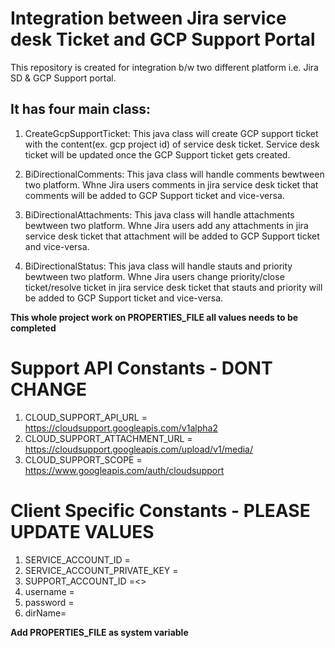 # Integration between Jira service desk Ticket and GCP Support Portal
This repository is created for integration b/w two different platform i.e. Jira SD & GCP Support portal.

## It has four main class:
1. CreateGcpSupportTicket:
   This java class will create GCP support ticket with the content(ex. gcp project id) of service desk ticket. Service desk ticket will    be updated once the GCP Support ticket gets created.
   
2. BiDirectionalComments:
   This java class will handle comments bewtween two platform. Whne Jira users comments in jira service desk ticket that comments will      be added to GCP Support ticket and vice-versa.
   
3. BiDirectionalAttachments:
   This java class will handle attachments bewtween two platform. Whne Jira users add any attachments in jira service desk ticket that      attachment will be added to GCP Support ticket and vice-versa.
   
4. BiDirectionalStatus:
   This java class will handle stauts and priority bewtween two platform. Whne Jira users change priority/close ticket/resolve ticket in    jira service desk ticket that stauts and priority will be added to GCP Support ticket and vice-versa.
  
  
**This whole project work on __PROPERTIES_FILE__ all values needs to be completed**
# Support API Constants - DONT CHANGE
1. CLOUD_SUPPORT_API_URL = https://cloudsupport.googleapis.com/v1alpha2
2. CLOUD_SUPPORT_ATTACHMENT_URL = https://cloudsupport.googleapis.com/upload/v1/media/
3. CLOUD_SUPPORT_SCOPE = https://www.googleapis.com/auth/cloudsupport

# Client Specific Constants - PLEASE UPDATE VALUES
1. SERVICE_ACCOUNT_ID = <Need to be registered with google>
2. SERVICE_ACCOUNT_PRIVATE_KEY = <service account private key>
3. SUPPORT_ACCOUNT_ID =<>
4. username = <jira user name>
5. password = <jira user pwd>
6. dirName= <to download and upload attachment from>

**Add __PROPERTIES_FILE__ as system variable**
